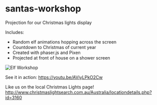 # santas-workshop
Projection for our Christmas lights display

Includes:
- Random elf animations hopping across the screen
- Countdown to Christmas of current year
- Created with phaser.js and Pixen 
- Projected at front of house on a shower screen

![Elf Workshop](http://i.imgur.com/33QUKx3.png)

See it in action: https://youtu.be/AViyLPkO2Cw

Like us on the local Christmas Lights page!
http://www.christmaslightsearch.com.au/Australia/locationdetails.php?id=3160